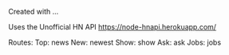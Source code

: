 Created with ...

Uses the Unofficial HN API
https://node-hnapi.herokuapp.com/

Routes:
  Top:
    news
  New:
    newest
  Show:
    show
  Ask:
    ask
  Jobs:
    jobs